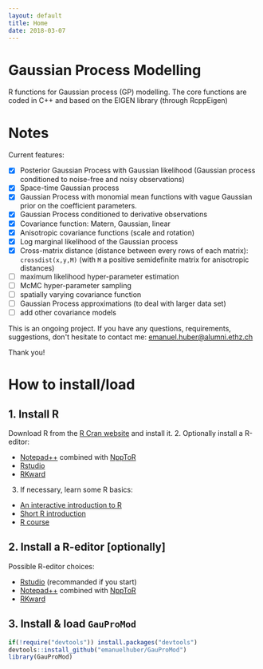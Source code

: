 ```yaml
---
layout: default
title: Home
date: 2018-03-07
---
```


# Gaussian Process Modelling

<!--
<p class="message">
  Gaussian Process Modelling
</p>
-->

R functions for Gaussian process (GP) modelling. The core functions are coded 
in C++ and based on the EIGEN library (through RcppEigen)

# Notes
Current features:
- [x] Posterior Gaussian Process with Gaussian likelihood (Gaussian process
      conditioned to noise-free and noisy observations)
- [x] Space-time Gaussian process 
- [x] Gaussian Process with monomial mean functions with vague Gaussian prior
      on the coefficient parameters.
- [x] Gaussian Process conditioned to derivative observations
- [x] Covariance function: Matern, Gaussian, linear
- [x] Anisotropic covariance functions (scale and rotation)
- [x] Log marginal likelihood of the Gaussian process
- [x] Cross-matrix distance (distance between every rows of each matrix):
      `crossdist(x,y,M)` (with `M` a positive semidefinite matrix for
      anisotropic distances)
- [ ] maximum likelihood hyper-parameter estimation
- [ ] McMC hyper-parameter sampling
- [ ] spatially varying covariance function
- [ ] Gaussian Process approximations (to deal with larger data set)
- [ ] add other covariance models

This is an ongoing project. If you have any questions, requirements, suggestions, don't hesitate to contact me: emanuel.huber@alumni.ethz.ch

Thank you!

# How to install/load

## 1. Install R

Download R from the [R Cran website](http://cran.r-project.org) and install it.
2. Optionally install a R-editor:
  * [Notepad++](https://notepad-plus-plus.org/) combined with [NppToR](https://sourceforge.net/projects/npptor/)
  * [Rstudio](https://www.rstudio.com/)
  * [RKward](https://rkward.kde.org/)
3. If necessary, learn some R basics:
  * [An interactive introduction to R](http://tryr.codeschool.com)
  * [Short R introduction](http://cran.r-project.org/doc/contrib/Torfs+Brauer-Short-R-Intro.pdf) 
  * [R course](http://www.rochester.edu/college/psc/thestarlab/help/rcourse/R-Course.pdf)


## 2. Install a R-editor [optionally]

Possible R-editor choices:
* [Rstudio](https://www.rstudio.com/) (recommanded if you start)
* [Notepad++](https://notepad-plus-plus.org/) combined with [NppToR](https://sourceforge.net/projects/npptor/)
* [RKward](https://rkward.kde.org/)


## 3. Install & load `GauProMod`

```r
if(!require("devtools")) install.packages("devtools")
devtools::install_github("emanuelhuber/GauProMod")
library(GauProMod)
```



<!--

2. [Learn some R basics](02_rbasics)
3. [Learn to use RStudio](03_rstudio)
-->

<!--
$$\forall x \in R$$
-->